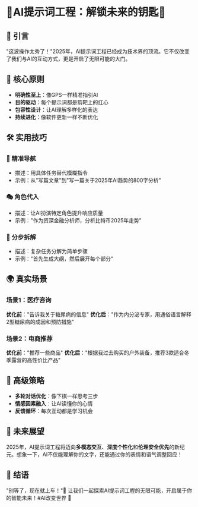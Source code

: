 # 🚀AI提示词工程：解锁未来的钥匙🔑

## 🌟 引言
"这波操作太秀了！"2025年，AI提示词工程已经成为技术界的顶流。它不仅改变了我们与AI的互动方式，更是开启了无限可能的大门。

## 🧠 核心原则
- **明确性至上**：像GPS一样精准指引AI
- **目的驱动**：每个提示词都是箭靶上的红心
- **包容性设计**：让AI理解多样化的表达
- **持续进化**：像软件更新一样不断优化

## 🛠️ 实用技巧
### 🎯 精准导航
- 描述：用具体任务替代模糊指令
- 示例：从"写篇文章"到"写一篇关于2025年AI趋势的800字分析"

### 🎭 角色代入
- 描述：让AI扮演特定角色提升响应质量
- 示例："作为资深金融分析师，分析比特币2025年走势"

### 🚧 分步拆解
- 描述：复杂任务分解为简单步骤
- 示例："首先生成大纲，然后展开每个部分"

## 🌍 真实场景
### 场景1：医疗咨询
**优化前**："告诉我关于糖尿病的信息"
**优化后**："作为内分泌专家，用通俗语言解释2型糖尿病的成因和预防措施"

### 场景2：电商推荐
**优化前**："推荐一些商品"
**优化后**："根据我过去购买的户外装备，推荐3款适合冬季露营的高性价比产品"

## 🚀 高级策略
- **多轮对话优化**：像下棋一样思考三步
- **情感因素融入**：让AI读懂你的心情
- **反馈循环**：每次互动都是学习机会

## 🔮 未来展望
2025年，AI提示词工程将迈向**多模态交互**、**深度个性化**和**伦理安全优先**的新纪元。想象一下，AI不仅能理解你的文字，还能通过你的表情和语气调整回应！

## 💪 结语
"别等了，现在就上车！"🚀 让我们一起探索AI提示词工程的无限可能，开启属于你的智能未来！#AI改变世界 🌈